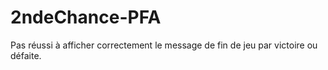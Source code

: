 # 2ndeChance-PFA

Pas réussi à afficher correctement le message de fin de jeu par victoire ou défaite.
